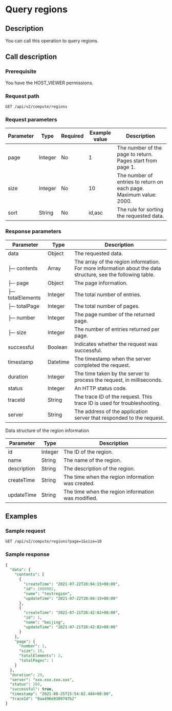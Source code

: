 Query regions 
==================================



Description 
--------------------------------

You can call this operation to query regions.

Call description 
-------------------------------------

### Prerequisite 

You have the HOST_VIEWER permissions.

### Request path 

`GET /api/v2/compute/regions`

### Request parameters 



| Parameter |  Type   | Required | Example value |                                    Description                                     |
|-----------|---------|----------|---------------|------------------------------------------------------------------------------------|
| page      | Integer | No       | 1             | The number of the page to return. Pages start from page 1.                         |
| size      | Integer | No       | 10            | The number of entries to return on each page. Maximum value: 2000. |
| sort      | String  | No       | id,asc        | The rule for sorting the requested data.                                           |



### Response parameters 



|    Parameter     |   Type   |                                                 Description                                                  |
|------------------|----------|--------------------------------------------------------------------------------------------------------------|
| data             | Object   | The requested data.                                                                                          |
| ├─ contents      | Array    | The array of the region information. For more information about the data structure, see the following table. |
| ├─ page          | Object   | The page information.                                                                                        |
| ├─ totalElements | Integer  | The total number of entries.                                                                                 |
| ├─ totalPage     | Integer  | The total number of pages.                                                                                   |
| ├─ number        | Integer  | The page number of the returned page.                                                                        |
| ├─ size          | Integer  | The number of entries returned per page.                                                                     |
| successful       | Boolean  | Indicates whether the request was successful.                                                                |
| timestamp        | Datetime | The timestamp when the server completed the request.                                                         |
| duration         | Integer  | The time taken by the server to process the request, in milliseconds.                                        |
| status           | Integer  | An HTTP status code.                                                                                         |
| traceId          | String   | The trace ID of the request. This trace ID is used for troubleshooting.                                      |
| server           | String   | The address of the application server that responded to the request.                                         |



Data structure of the region information


|  Parameter  |  Type   |                    Description                     |
|-------------|---------|----------------------------------------------------|
| id          | Integer | The ID of the region.                              |
| name        | String  | The name of the region.                            |
| description | String  | The description of the region.                     |
| createTime  | String  | The time when the region information was created.  |
| updateTime  | String  | The time when the region information was modified. |



Examples 
-----------------------------

### Sample request 

`GET /api/v2/compute/regions?page=1&size=10`

### Sample response 

```sql
{
  "data": {
    "contents": [
      {
        "createTime": "2021-07-22T20:04:15+08:00",
        "id": 1000002,
        "name": "testregion",
        "updateTime": "2021-07-22T20:04:15+08:00"
      },
      {
        "createTime": "2021-07-21T20:42:02+08:00",
        "id": 1,
        "name": "beijing",
        "updateTime": "2021-07-21T20:42:02+08:00"
      }
    ],
    "page": {
      "number": 1,
      "size": 10,
      "totalElements": 2,
      "totalPages": 1
    }
  },
  "duration": 29,
  "server": "xxx.xxx.xxx.xxx",
  "status": 200,
  "successful": true,
  "timestamp": "2021-08-25T15:54:02.484+08:00",
  "traceId": "0aa496e9309747b2"
}
```


